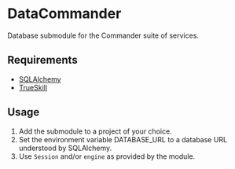 # DataCommander
Database submodule for the Commander suite of services.

## Requirements
* [SQLAlchemy](http://www.sqlalchemy.org/)
* [TrueSkill](http://trueskill.org/)

## Usage
1. Add the submodule to a project of your choice.
2. Set the environment variable DATABASE_URL to a database URL understood by SQLAlchemy.
3. Use `Session` and/or `engine` as provided by the module.
